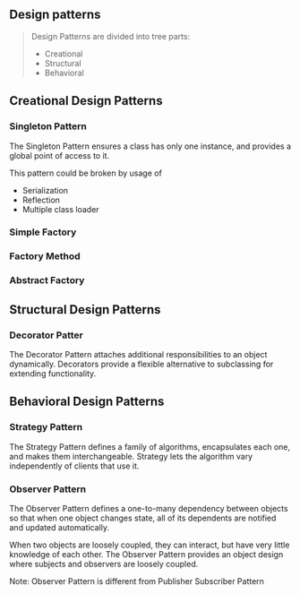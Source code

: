 ## Design patterns

> Design Patterns are divided into tree parts:
>
> - Creational
> - Structural
> - Behavioral

## Creational Design Patterns

### Singleton Pattern

The Singleton Pattern ensures a class has only one instance, and provides a
global point of access to it.

This pattern could be broken by usage of

- Serialization
- Reflection
- Multiple class loader

### Simple Factory

### Factory Method

### Abstract Factory

## Structural Design Patterns

### Decorator Patter

The Decorator Pattern attaches additional responsibilities to an object
dynamically. Decorators provide a flexible alternative to subclassing for
extending functionality.

## Behavioral Design Patterns

### Strategy Pattern

The Strategy Pattern defines a family of algorithms, encapsulates each one, and
makes them interchangeable. Strategy lets the algorithm vary independently of
clients that use it.

### Observer Pattern

The Observer Pattern defines a one-to-many dependency between objects so that
when one object changes state, all of its dependents are notified and updated
automatically.

When two objects are loosely coupled, they can interact, but have very little
knowledge of each other. The Observer Pattern provides an object design where
subjects and observers are loosely coupled.

Note: Observer Pattern is different from Publisher Subscriber Pattern
